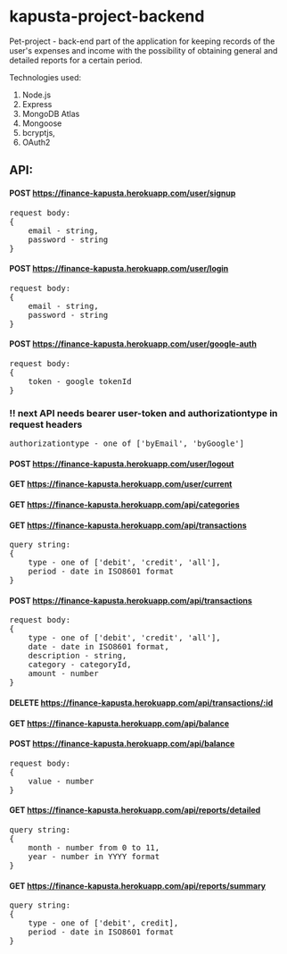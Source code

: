 # kapusta-project-backend

Pet-project - back-end part of the application for keeping records of the user's
expenses and income with the possibility of obtaining general and detailed
reports for a certain period.

Technologies used:
1) Node.js
2) Express
3) MongoDB Atlas
4) Mongoose
5) bcryptjs, 
6) OAuth2

## API:

#### POST https://finance-kapusta.herokuapp.com/user/signup

<pre>
request body:
{
    email - string,
    password - string
}
</pre>

#### POST https://finance-kapusta.herokuapp.com/user/login

<pre>
request body:
{
    email - string,
    password - string
}
</pre>

#### POST https://finance-kapusta.herokuapp.com/user/google-auth

<pre>
request body:
{
    token - google tokenId
}
</pre>

### !! next API needs bearer user-token and authorizationtype in request headers

<pre>authorizationtype - one of ['byEmail', 'byGoogle']</pre>

#### POST https://finance-kapusta.herokuapp.com/user/logout

#### GET https://finance-kapusta.herokuapp.com/user/current

#### GET https://finance-kapusta.herokuapp.com/api/categories

#### GET https://finance-kapusta.herokuapp.com/api/transactions

<pre>
query string:
{
    type - one of ['debit', 'credit', 'all'],
    period - date in ISO8601 format
}
</pre>

#### POST https://finance-kapusta.herokuapp.com/api/transactions

<pre>
request body:
{
    type - one of ['debit', 'credit', 'all'],
    date - date in ISO8601 format,
    description - string,
    category - categoryId,
    amount - number
}
</pre>

#### DELETE https://finance-kapusta.herokuapp.com/api/transactions/:id

#### GET https://finance-kapusta.herokuapp.com/api/balance

#### POST https://finance-kapusta.herokuapp.com/api/balance

<pre>
request body:
{
    value - number
}
</pre>

#### GET https://finance-kapusta.herokuapp.com/api/reports/detailed

<pre>
query string:
{
    month - number from 0 to 11, 
    year - number in YYYY format
}
</pre>

#### GET https://finance-kapusta.herokuapp.com/api/reports/summary

<pre>
query string:
{ 
    type - one of ['debit', credit], 
    period - date in ISO8601 format 
}
</pre>
